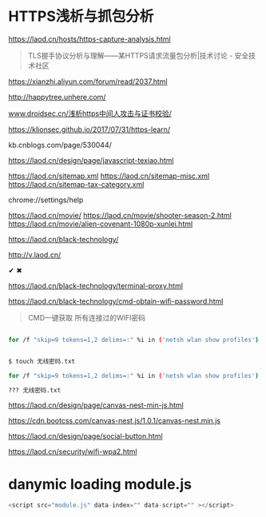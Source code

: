 # HTTPS浅析与抓包分析

https://laod.cn/hosts/https-capture-analysis.html


> TLS握手协议分析与理解——某HTTPS请求流量包分析|技术讨论 - 安全技术社区


https://xianzhi.aliyun.com/forum/read/2037.html

http://happytree.unhere.com/


www.droidsec.cn/浅析https中间人攻击与证书校验/


https://klionsec.github.io/2017/07/31/https-learn/

kb.cnblogs.com/page/530044/






https://laod.cn/design/page/javascript-texiao.html

https://laod.cn/sitemap.xml
https://laod.cn/sitemap-misc.xml
https://laod.cn/sitemap-tax-category.xml


chrome://settings/help

https://laod.cn/movie/
https://laod.cn/movie/shooter-season-2.html
https://laod.cn/movie/alien-covenant-1080p-xunlei.html


https://laod.cn/black-technology/

http://v.laod.cn/

✔ ✖

https://laod.cn/black-technology/terminal-proxy.html

https://laod.cn/black-technology/cmd-obtain-wifi-password.html

> CMD一键获取 所有连接过的WIFI密码

```sh

for /f "skip=9 tokens=1,2 delims=:" %i in ('netsh wlan show profiles') do  @echo %j | findstr -i -v echo | netsh wlan show profiles %j key=clear


$ touch 无线密码.txt

for /f "skip=9 tokens=1,2 delims=:" %i in ('netsh wlan show profiles') do @echo %j | findstr -i -v echo | netsh wlan show profiles %j key=clear >> C:\Users\Desktop\无线密码.txt

??? 无线密码.txt


```


https://laod.cn/design/page/canvas-nest-min-js.html

https://cdn.bootcss.com/canvas-nest.js/1.0.1/canvas-nest.min.js

https://laod.cn/design/page/social-button.html

https://laod.cn/security/wifi-wpa2.html




# danymic loading module.js


```js
<script src="module.js" data-index="" data-script="" ></script>


```









